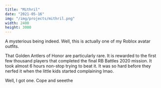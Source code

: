 ```yaml
---
title: "Mithril"
date: "2021-05-16"
img: "/img/projects/mithril.png"
width: 2400
height: 3000
---
```


A mysterious being indeed. Well, this is actually one of my Roblox avatar outfits.

That Golden Antlers of Honor are particularly rare. It is rewarded to the first few thousand players that completed the final RB Battles 2020 mission. It took almost 6 hours non-stop trying to beat it. It was so hard before they nerfed it when the little kids started complaining lmao.

Well, I got one. Cope and seeethe
